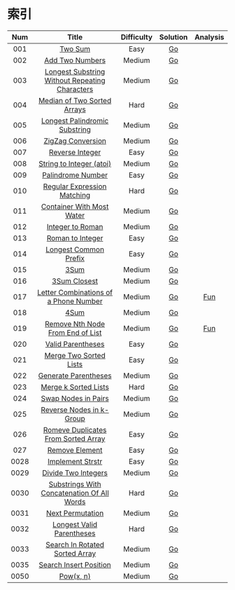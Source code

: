 # 索引

| Num | Title | Difficulty | Solution | Analysis |
|:------:|:------:|:------:|:------:|:------:|
|001|[Two Sum](https://leetcode.com/problems/two-sum/description/) | Easy | [Go](./problems/0001.two-sum/) |
|002|[Add Two Numbers](https://leetcode.com/problems/add-two-numbers/description/) | Medium|[Go](./problems/0002.add-two-numbers/)|
|003|[Longest Substring Without Repeating Characters](https://leetcode.com/problems/longest-substring-without-repeating-characters/description/) |Medium| [Go](./problems/0003.longest-substring-without-repeating-characters)|
|004|[Median of Two Sorted Arrays](https://leetcode.com/problems/median-of-two-sorted-arrays/description/) | Hard|[Go](./problems/0004.median-of-two-sorted-arrays)|
|005|[Longest Palindromic Substring](https://leetcode.com/problems/longest-palindromic-substring/description/) | Medium|[Go](./problems/0005.longest-palindromic-substring)|
|006|[ZigZag Conversion](https://leetcode.com/problems/zigzag-conversion/description/) |Medium| [Go](./problems/0006.zigzag-conversion)|
|007|[Reverse Integer](https://leetcode.com/problems/reverse-integer/description/) | Easy|[Go](./problems/0007.reverse-integer)|
|008|[String to Integer (atoi)](https://leetcode.com/problems/string-to-integer-atoi/description/) | Medium|[Go](./problems/0008.string-to-integer)|
|009|[Palindrome Number](https://leetcode.com/problems/palindrome-number/description/) | Easy|[Go](./problems/0009.palindrome-number)|
|010|[Regular Expression Matching](https://leetcode.com/problems/regular-expression-matching/description/) | Hard|[Go](./problems/0010.regular-expression-matching)|
|011|[Container With Most Water](https://leetcode.com/problems/container-with-most-water/description/) | Medium|[Go](./problems/0011.container-with-most-water)|
|012|[Integer to Roman](https://leetcode.com/problems/integer-to-roman/description/) | Medium|[Go](./problems/0012.integer-to-roman)|
|013|[Roman to Integer](https://leetcode.com/problems/roman-to-integer/description/) | Easy|[Go](./problems/0013.roman-to-integer)|
|014|[Longest Common Prefix](https://leetcode.com/problems/longest-common-prefix/description/) | Easy|[Go](./problems/0014.longest-common-prefix)|
|015|[3Sum](https://leetcode.com/problems/3sum/description/) | Medium|[Go](./problems/0015.3sum)|
|016|[3Sum Closest](https://leetcode.com/problems/3sum-closest/description/) | Medium|[Go](./problems/0016.3sum-closest)|
|017|[Letter Combinations of a Phone Number](https://leetcode.com/problems/letter-combinations-of-a-phone-number/description/) | Medium|[Go](./problems/0017.letter-combinations-of-a-phone-number)| [Fun](http://cuihao.fun/ports/17.letter-combinations-of-a-phone-number/)
|018|[4Sum](https://leetcode.com/problems/4sum/description/) | Medium|[Go](./problems/0018.4sum)| []()
|019|[Remove Nth Node From End of List](https://leetcode.com/problems/remove-nth-node-from-end-of-list/description/) | Medium|[Go](./problems/0019.remove-nth-node-from-end-of-list)| [Fun](http://cuihao.fun/ports/19.remove-nth-node-from-end-of-list/)
|020|[Valid Parentheses](https://leetcode.com/problems/valid-parentheses/description/) | Easy|[Go](./problems/0020.valid-parentheses)| []()
|021|[Merge Two Sorted Lists](https://leetcode.com/problems/merge-two-sorted-lists/description/) | Easy |[Go](./problems/0021.merge-two-sorted-lists)| []()
|022|[Generate Parentheses](https://leetcode.com/problems/generate-parentheses/description/) | Medium |[Go](./problems/0022.generate-parentheses)| []()
|023|[Merge k Sorted Lists](https://leetcode.com/problems/merge-k-sorted-lists/description/) | Hard |[Go](./problems/0023.merge-k-sorted-lists)| []()
|024|[Swap Nodes in Pairs](https://leetcode.com/problems/swap-nodes-in-pairs/description/) | Medium |[Go](./problems/0024.swap-nodes-in-pairs)| []()
|025|[Reverse Nodes in k-Group](https://leetcode.com/problems/reverse-nodes-in-k-group/description/) | Medium |[Go](./problems/0025.reverse-nodes-in-k-group)| []()
|026|[Romeve Duplicates From Sorted Array](https://leetcode.com/problems/remove-duplicates-from-sorted-array/description/) | Easy |[Go](./problems/0026.remove-duplicates-from-sorted-array)| []()
|027|[Remove Element](https://leetcode.com/problems/remove-element/description/) | Easy |[Go](./problems/0027.remove-element)| []()
|0028|[Implement Strstr](https://leetcode.com/problems/implement-strstr/description/) | Easy |[Go](./problems/0028.implement-strstr)| []()
|0029|[Divide Two Integers](https://leetcode.com/problems/divide-two-integers/description/) | Medium |[Go](./problems/0029.divide-two-integers)| []()
|0030|[Substrings With Concatenation Of All Words](https://leetcode.com/problems/substrings-with-concatenation-of-all-words/description/) | Hard |[Go](./problems/0030.substrings-with-concatenation-of-all-words)| []()
|0031|[Next Permutation](https://leetcode.com/problems/next-permutation/description/) | Medium |[Go](./problems/0031.next-permutation)| []()
|0032|[Longest Valid Parentheses](https://leetcode.com/problems/longest-valid-parentheses/description/) | Hard |[Go](./problems/0032.longest-valid-parentheses)| []()
|0033|[Search In Rotated Sorted Array](https://leetcode.com/problems/search-in-rotated-sorted-array/description/) | Medium |[Go](./problems/0033.search-in-rotated-sorted-array)| []()
|0035|[Search Insert Position](https://leetcode.com/problems/search-insert-position/description/) | Medium |[Go](./problems/0035.search-insert-position)| []()
|0050|[Pow(x, n)](https://leetcode.com/problems/powx-n/description/) | Medium |[Go](./problems/0050.pow)| []()

